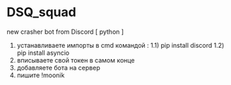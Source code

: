 # DSQ_squad
new crasher bot from Discord [ python ]

1) устанавливаете импорты в cmd командой :
1.1) pip install discord
1.2) pip install asyncio
2) вписываете свой токен в самом конце
3) добавляете бота на сервер
4) пишите !moonik

